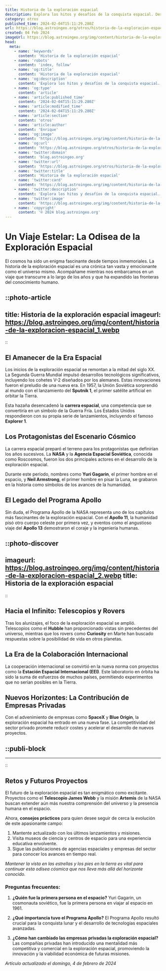```yaml
---
title: Historia de la exploración espacial
description: Explora los hitos y desafíos de la conquista espacial. Descubre los logros y avances que han marcado nuestra odisea entre las estrellas.
category: otros
published_time: 2024-02-04T15:11:29.280Z
url: https://blog.astroingeo.org/otros/historia-de-la-exploracion-espacial
created: 04 Feb 2024
imageUrl: https://blog.astroingeo.org/img/content/historia-de-la-exploracion-espacial_1.webp
head:
  meta:
    - name: 'keywords'
      content: 'Historia de la exploración espacial'
    - name: 'robots'
      content: 'index, follow'
    - name: 'og:title'
      content: 'Historia de la exploración espacial'
    - name: 'og:description'
      content: 'Explora los hitos y desafíos de la conquista espacial. Descubre los logros y avances que han marcado nuestra odisea entre las estrellas.'
    - name: 'og:type'
      content: 'article'
    - name: 'article:published_time'
      content: '2024-02-04T15:11:29.280Z'
    - name: 'article:modified_time'
      content: '2024-02-04T15:11:29.280Z'
    - name: 'article:section'
      content: 'otros'
    - name: 'article:author'
      content: 'Enrique'
    - name: 'og:image'
      content: 'https://blog.astroingeo.org/img/content/historia-de-la-exploracion-espacial_1.webp'
    - name: 'og:url'
      content: 'https://blog.astroingeo.org/otros/historia-de-la-exploracion-espacial'
    - name: 'twitter:domain'
      content: 'blog.astroingeo.org'
    - name: 'twitter:url'
      content: 'https://blog.astroingeo.org/otros/historia-de-la-exploracion-espacial'
    - name: 'twitter:title'
      content: 'Historia de la exploración espacial'
    - name: 'twitter:card'
      content: 'https://blog.astroingeo.org/img/content/historia-de-la-exploracion-espacial_1.webp'
    - name: 'twitter:description'
      content: 'Explora los hitos y desafíos de la conquista espacial. Descubre los logros y avances que han marcado nuestra odisea entre las estrellas.'
    - name: 'twitter:image'
      content: 'https://blog.astroingeo.org/img/content/historia-de-la-exploracion-espacial_1.webp'
    - name: 'copyright'
      content: '© 2024 blog.astroingeo.org'
---
```

# Un Viaje Estelar: La Odisea de la Exploración Espacial

El cosmos ha sido un enigma fascinante desde tiempos inmemoriales. La historia de la exploración espacial es una crónica tan vasta y emocionante como el universo mismo. Acompáñame mientras nos embarcamos en un viaje que transcurre a lo largo de los años y que ha expandido las fronteras del conocimiento humano.


::photo-article
---
title: Historia de la exploración espacial
imageurl: https://blog.astroingeo.org/img/content/historia-de-la-exploracion-espacial_1.webp
---
::


## El Amanecer de la Era Espacial
Los inicios de la exploración espacial se remontan a la mitad del siglo XX. La Segunda Guerra Mundial impulsó desarrollos tecnológicos significativos, incluyendo los cohetes V-2 diseñados por los alemanes. Estas innovaciones fueron el preludio de una nueva era. En 1957, la Unión Soviética sorprendió al mundo con el lanzamiento del **Sputnik 1**, el primer satélite artificial en orbitar la Tierra.

Esta hazaña desencadenó la **carrera espacial**, una competencia que se convertiría en un símbolo de la Guerra Fría. Los Estados Unidos respondieron con su propia serie de lanzamientos, incluyendo el famoso **Explorer 1**.

## Los Protagonistas del Escenario Cósmico
La carrera espacial preparó el terreno para los protagonistas que definirían los años sucesivos. La **NASA** y la **Agencia Espacial Soviética**, conocida como Roscosmos, fueron los dos principales actores en el desarrollo de la exploración espacial.

Durante este período, nombres como **Yuri Gagarin**, el primer hombre en el espacio, y **Neil Armstrong**, el primer hombre en pisar la Luna, se grabaron en la historia como símbolos de los avances de la humanidad.

## El Legado del Programa Apollo
Sin duda, el Programa Apollo de la NASA representa uno de los capítulos más fascinantes de la exploración espacial. Con el **Apollo 11**, la humanidad pisó otro cuerpo celeste por primera vez, y eventos como el angustioso viaje del **Apollo 13** demostraron el coraje y la ingeniería humanas.


::photo-discover
---
imageurl: https://blog.astroingeo.org/img/content/historia-de-la-exploracion-espacial_2.webp
title: Historia de la exploración espacial
---
::


## Hacia el Infinito: Telescopios y Rovers
Tras los alunizajes, el foco de la exploración espacial se amplió. Telescopios como el **Hubble** han proporcionado vistas sin precedentes del universo, mientras que los rovers como **Curiosity** en Marte han buscado respuestas sobre la posibilidad de vida en otros planetas.

## La Era de la Colaboración Internacional
La cooperación internacional se convirtió en la nueva norma con proyectos como la **Estación Espacial Internacional (EEI)**. Este laboratorio en órbita ha sido la suma de esfuerzos de muchos países, permitiendo experimentos que no serían posibles en la Tierra.

## Nuevos Horizontes: La Contribución de Empresas Privadas
Con el advenimiento de empresas como **SpaceX** y **Blue Origin**, la exploración espacial ha entrado en una nueva fase. La competitividad del sector privado promete reducir costes y acelerar el desarrollo de nuevos proyectos.


  ::publi-block
  ---
  ---
  ::
  
  
## Retos y Futuros Proyectos
El futuro de la exploración espacial es tan enigmático como excitante. Proyectos como el **Telescopio James Webb** y la misión **Artemis** de la NASA buscan extender aún más nuestra comprensión del universo y la presencia humana en el espacio.

Ahora, **consejos prácticos** para quien desee seguir de cerca la evolución de este apasionante campo:

1. Mantente actualizado con los últimos lanzamientos y misiones.
2. Visita museos de ciencia y centros de espacio para una experiencia educativa envolvente.
3. Sigue las publicaciones de agencias espaciales y empresas del sector para conocer los avances en tiempo real.

*Mantener la vista en las estrellas y los pies en la tierra es vital para continuar esta odisea cósmica que nos lleva más allá del horizonte conocido.*

### Preguntas frecuentes:

1. **¿Quién fue la primera persona en el espacio?**
   Yuri Gagarin, un cosmonauta soviético, fue la primera persona en viajar al espacio en 1961.

2. **¿Qué importancia tuvo el Programa Apollo?**
   El Programa Apollo resultó crucial para la conquista lunar y el desarrollo de tecnologías espaciales avanzadas.

3. **¿Cómo han cambiado las empresas privadas la exploración espacial?**
   Las compañías privadas han introducido una mentalidad más competitiva y comercial en la exploración espacial, promoviendo la innovación y la viabilidad económica de futuras misiones.

_Artículo actualizado el domingo, 4 de febrero de 2024_